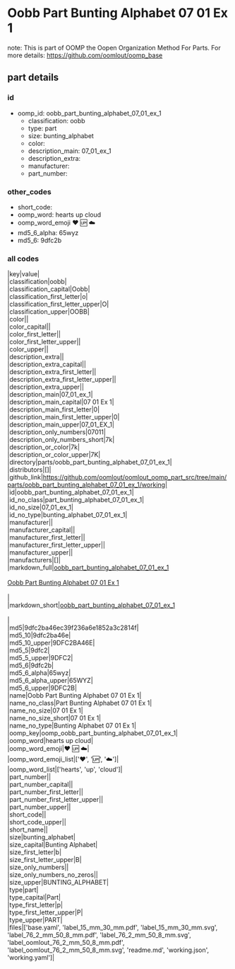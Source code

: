 # Oobb Part Bunting Alphabet 07 01 Ex 1  

note: This is part of OOMP the Oopen Organization Method For Parts. For more details: https://github.com/oomlout/oomp_base

##  part details





### id
* oomp_id: oobb_part_bunting_alphabet_07_01_ex_1
  * classification: oobb
  * type: part
  * size: bunting_alphabet
  * color: 
  * description_main: 07_01_ex_1
  * description_extra: 
  * manufacturer: 
  * part_number: 

### other_codes
* short_code: 
* oomp_word: hearts up cloud
* oomp_word_emoji :hearts: :up: :cloud:
* md5_6_alpha: 65wyz
* md5_6: 9dfc2b

### all codes 
|key|value|  
|classification|oobb|  
|classification_capital|Oobb|  
|classification_first_letter|o|  
|classification_first_letter_upper|O|  
|classification_upper|OOBB|  
|color||  
|color_capital||  
|color_first_letter||  
|color_first_letter_upper||  
|color_upper||  
|description_extra||  
|description_extra_capital||  
|description_extra_first_letter||  
|description_extra_first_letter_upper||  
|description_extra_upper||  
|description_main|07_01_ex_1|  
|description_main_capital|07 01 Ex 1|  
|description_main_first_letter|0|  
|description_main_first_letter_upper|0|  
|description_main_upper|07_01_EX_1|  
|description_only_numbers|07011|  
|description_only_numbers_short|7k|  
|description_or_color|7k|  
|description_or_color_upper|7K|  
|directory|parts/oobb_part_bunting_alphabet_07_01_ex_1|  
|distributors|[]|  
|github_link|https://github.com/oomlout/oomlout_oomp_part_src/tree/main/parts/oobb_part_bunting_alphabet_07_01_ex_1/working|  
|id|oobb_part_bunting_alphabet_07_01_ex_1|  
|id_no_class|part_bunting_alphabet_07_01_ex_1|  
|id_no_size|07_01_ex_1|  
|id_no_type|bunting_alphabet_07_01_ex_1|  
|manufacturer||  
|manufacturer_capital||  
|manufacturer_first_letter||  
|manufacturer_first_letter_upper||  
|manufacturer_upper||  
|manufacturers|[]|  
|markdown_full|[oobb_part_bunting_alphabet_07_01_ex_1](https://github.com/oomlout/oomlout_oomp_part_src/tree/main/parts/oobb_part_bunting_alphabet_07_01_ex_1/working)<br>[](https://github.com/oomlout/oomlout_oomp_part_src/tree/main/parts/oobb_part_bunting_alphabet_07_01_ex_1/working)<br>[Oobb Part Bunting Alphabet 07 01 Ex 1](https://github.com/oomlout/oomlout_oomp_part_src/tree/main/parts/oobb_part_bunting_alphabet_07_01_ex_1/working)<br><br>|  
|markdown_short|[oobb_part_bunting_alphabet_07_01_ex_1](https://github.com/oomlout/oomlout_oomp_part_src/tree/main/parts/oobb_part_bunting_alphabet_07_01_ex_1/working)<br><br>|  
|md5|9dfc2ba46ec39f236a6e1852a3c2814f|  
|md5_10|9dfc2ba46e|  
|md5_10_upper|9DFC2BA46E|  
|md5_5|9dfc2|  
|md5_5_upper|9DFC2|  
|md5_6|9dfc2b|  
|md5_6_alpha|65wyz|  
|md5_6_alpha_upper|65WYZ|  
|md5_6_upper|9DFC2B|  
|name|Oobb Part Bunting Alphabet 07 01 Ex 1|  
|name_no_class|Part Bunting Alphabet 07 01 Ex 1|  
|name_no_size|07 01 Ex 1|  
|name_no_size_short|07 01 Ex 1|  
|name_no_type|Bunting Alphabet 07 01 Ex 1|  
|oomp_key|oomp_oobb_part_bunting_alphabet_07_01_ex_1|  
|oomp_word|hearts up cloud|  
|oomp_word_emoji|:hearts: :up: :cloud:|  
|oomp_word_emoji_list|[':hearts:', ':up:', ':cloud:']|  
|oomp_word_list|['hearts', 'up', 'cloud']|  
|part_number||  
|part_number_capital||  
|part_number_first_letter||  
|part_number_first_letter_upper||  
|part_number_upper||  
|short_code||  
|short_code_upper||  
|short_name||  
|size|bunting_alphabet|  
|size_capital|Bunting Alphabet|  
|size_first_letter|b|  
|size_first_letter_upper|B|  
|size_only_numbers||  
|size_only_numbers_no_zeros||  
|size_upper|BUNTING_ALPHABET|  
|type|part|  
|type_capital|Part|  
|type_first_letter|p|  
|type_first_letter_upper|P|  
|type_upper|PART|  
|files|['base.yaml', 'label_15_mm_30_mm.pdf', 'label_15_mm_30_mm.svg', 'label_76_2_mm_50_8_mm.pdf', 'label_76_2_mm_50_8_mm.svg', 'label_oomlout_76_2_mm_50_8_mm.pdf', 'label_oomlout_76_2_mm_50_8_mm.svg', 'readme.md', 'working.json', 'working.yaml']|  
